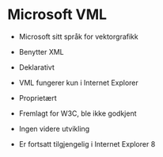 # Microsoft VML #

* Microsoft sitt språk for vektorgrafikk
* Benytter XML
* Deklarativt
* VML fungerer kun i Internet Explorer

* Proprietært
* Fremlagt for W3C, ble ikke godkjent
* Ingen videre utvikling
* Er fortsatt tilgjengelig i Internet Explorer 8
